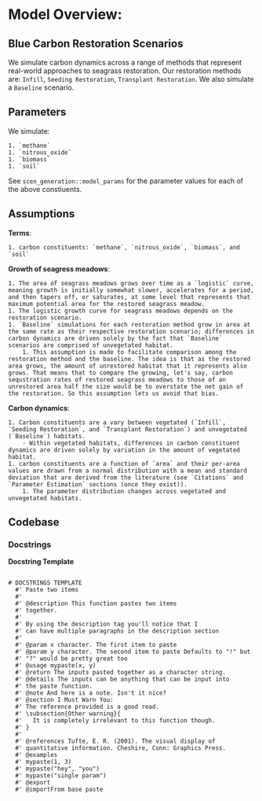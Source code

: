 # Model Overview:
## Blue Carbon Restoration Scenarios
We simulate carbon dynamics across a range of methods that represent real-world approaches to seagrass restoration. Our restoration methods are: `Infill`, `Seeding Restoration`, `Transplant Restoration`. We also simulate a `Baseline` scenario.

## Parameters
We simulate:

    1. `methane`
    1. `nitrous_oxide`
    1. `biomass`
    1. `soil`

See `scen_generation::model_params` for the parameter values for each of the above constiuents.

## Assumptions
**Terms**:

    1. carbon constituents: `methane`, `nitrous_oxide`, `biomass`, and `soil`

**Growth of seagress meadows**:

    1. The area of seagrass meadows grows over time as a `logistic` curve, meaning growth is initially somewhat slower, accelerates for a period, and then tapers off, or saturates, at some level that represents that maximum potential area for the restored seagrass meadow.
    1. The logistic growth curve for seagrass meadows depends on the restoration scenario.
    1. `Baseline` simulations for each restoration method grow in area at the same rate as their respective restoration scenario; differences in carbon dynamics are driven solely by the fact that `Baseline` scenarios are comprised of unvegetated habitat.
        1. This assumption is made to facilitate comparison among the restoration method and the baseline. The idea is that as the restored area grows, the amount of unrestored habitat that it represents also grows. That means that to compare the growing, let's say, carbon sequstration rates of restored seagrass meadows to those of an unrestored area half the size would be to overstate the net gain of the restoration. So this assumption lets us avoid that bias.

**Carbon dynamics**:

    1. Carbon constituents are a vary between vegetated (`Infill`, `Seeding Restoration`, and `Transplant Restoration`) and unvegetated (`Baseline`) habitats.
        - Within vegetated habitats, differences in carbon constituent dynamics are driven solely by variation in the amount of vegetated habitat.
    1. carbon constituents are a function of `area` and their per-area values are drawn from a normal distribution with a mean and standard deviation that are derived from the literature (see `Citations` and `Parameter Estimation` sections (once they exist)).
        1. The parameter distribution changes across vegetated and unvegetated habitats.


## Codebase

### Docstrings
**Docstring Template**
```

# DOCSTRINGS TEMPLATE
  #' Paste two items
  #' 
  #' @description This function pastes two items
  #' together.  
  #'
  #' By using the description tag you'll notice that I
  #' can have multiple paragraphs in the description section
  #' 
  #' @param x character. The first item to paste
  #' @param y character. The second item to paste Defaults to "!" but
  #' "?" would be pretty great too
  #' @usage mypaste(x, y)
  #' @return The inputs pasted together as a character string.
  #' @details The inputs can be anything that can be input into
  #' the paste function.
  #' @note And here is a note. Isn't it nice?
  #' @section I Must Warn You:
  #' The reference provided is a good read.
  #' \subsection{Other warning}{
  #'   It is completely irrelevant to this function though.
  #' }
  #' 
  #' @references Tufte, E. R. (2001). The visual display of 
  #' quantitative information. Cheshire, Conn: Graphics Press.
  #' @examples
  #' mypaste(1, 3)
  #' mypaste("hey", "you")
  #' mypaste("single param")
  #' @export
  #' @importFrom base paste
````